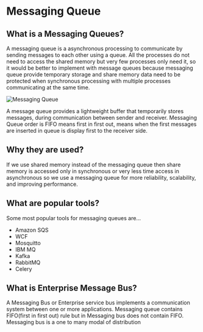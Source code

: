 # Messaging Queue
## What is a Messaging Queues?

  A messaging queue is a asynchronous processing to communicate by sending messages to each other using a queue. All the processes do not need to access the shared memory but very few processes only need it, so it would be better to implement with message queues because messaging queue provide temporary storage and share memory data need to be protected when synchronous processing with multiple processes communicating at the same time.
  
  ![Messaging Queue](https://www.tutorialspoint.com/inter_process_communication/images/message_queue.jpg)
  
  A message queue provides a lightweight buffer that temporarily stores messages, during communication between sender and receiver. Messaging Queue order is FIFO means first in first out, means when the first messages are inserted in queue is display first to the receiver side.
  
  
  
 ## Why they are used?
  If we use shared memory instead of the messaging queue then share memory is accessed only in synchronous or very less time access in asynchronous so we use a messaging queue for more reliability, scalability, and improving performance. 
 
 ## What are popular tools?
  Some most popular tools for messaging queues are...
- Amazon SQS
- WCF
- Mosquitto
- IBM MQ
- Kafka
- RabbitMQ
- Celery

## What is Enterprise Message  Bus?
  A Messaging Bus or Enterprise service bus implements a communication system between one or more applications. Messaging queue contains FIFO(first in first out) rule but in Messaging bus does not contain FIFO. Messaging bus is a one to many modal of distribution

